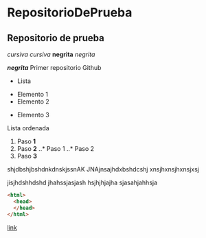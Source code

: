 # RepositorioDePrueba
## Repositorio de prueba
*cursiva* _cursiva_
**negrita** _negrita_

**_negrita_**
Primer repositorio Github

* Lista
+ Elemento 1
+ Elemento 2
* Elemento 3

Lista ordenada
1. Paso **1**
2. Paso **2**
..* Paso 1
..* Paso 2
3.  Paso **3**

shjdbshjbshdnkdnskjssnAK JNAjnsajhdxbshdcshj xnsjhxnsjhxnsjxsj

jisjhdshhdshd  jhahssjasjash hsjhjhjajha sjasahjahhsja

```html
<html>
  <head>
  </head>
</html>
```
[link](http://www.google.com "Titulo opcional")
